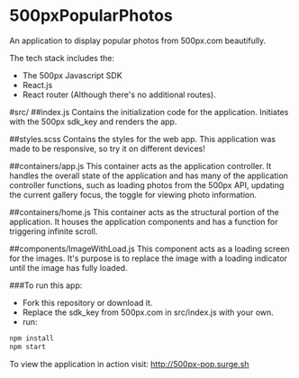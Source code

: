 # 500pxPopularPhotos
An application to display popular photos from 500px.com beautifully.

The tech stack includes the:

- The 500px Javascript SDK
- React.js
- React router (Although there's no additional routes).

#src/
##index.js
Contains the initialization code for the application. Initiates with the 500px sdk_key and renders the app.

##styles.scss
Contains the styles for the web app. This application was made to be responsive, so try it on different devices!

##containers/app.js
This container acts as the application controller. It handles the overall state of the application and has many of the application controller functions, such as loading photos from the 500px API, updating the current gallery focus, the toggle for viewing photo information.

##containers/home.js
This container acts as the structural portion of the application. It houses the application components and has a function for triggering infinite scroll.

##components/ImageWithLoad.js
This component acts as a loading screen for the images. It's purpose is to replace the image with a loading indicator until the image has fully loaded.

###To run this app:
- Fork this repository or download it.
- Replace the sdk_key from 500px.com in src/index.js with your own.
- run:

```javascript
npm install
npm start
```
To view the application in action visit: http://500px-pop.surge.sh
